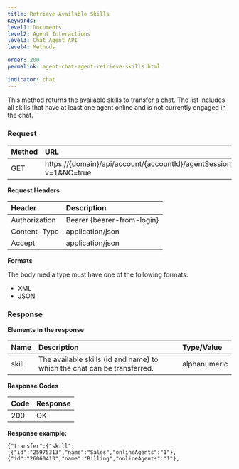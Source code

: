 ```yaml
---
title: Retrieve Available Skills
Keywords:
level1: Documents
level2: Agent Interactions
level3: Chat Agent API
level4: Methods

order: 200
permalink: agent-chat-agent-retrieve-skills.html

indicator: chat
---
```


This method returns the available skills to transfer a chat. The list includes all skills that have at least one agent online and is not currently engaged in the chat.

### Request

| Method | URL |
| :--- | :--- |
| GET | https://{domain}/api/account/{accountId}/agentSession/{agentSessionId}/chat/{chatId}/transfer?v=1&NC=true |

**Request Headers**

| Header | Description |
| :--- | :--- |
| Authorization| Bearer {bearer-from-login} |
| Content-Type | application/json |
| Accept | application/json |

**Formats**

The body media type must have one of the following formats:

- XML
- JSON

### Response

**Elements in the response**

| Name | Description | Type/Value |
| :--- | :--- | :--- |
| skill | The available skills (id and name) to which the chat can be transferred. | alphanumeric |

**Response Codes**

| Code | Response |
| :--- | :--- |
| 200 | OK |

**Response example:**

    {"transfer":{"skill":[{"id":"25975313","name":"Sales","onlineAgents":"1"},{"id":"26060413","name":"Billing","onlineAgents":"1"},